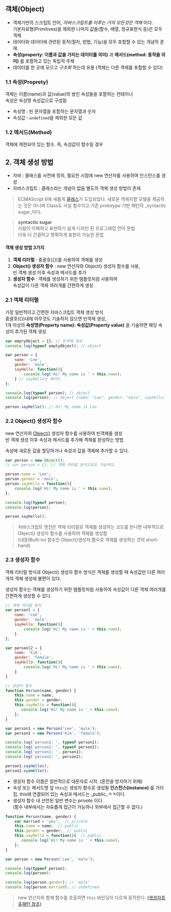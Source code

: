## 객체(Object)

* 객체기반의 스크립트 언어, _자바스크립트를 이루는 거의 모든것은 객체_ 이다.  
기본자료형(Primitives)을 제외한 나머지 값들(함수, 배열, 정규표현식 등)은 모두 객체
* 데이터와 데이터에 관련된 동작(절차, 방법, 기능)을 모두 포함할 수 있는 개념적 존재.
* **속성(property: 이름과 값을 가지는 데이터를 의미)** 과 **메서드(method: 동작을 의미)** 를 포함하고 있는 독립적 주체
* 데이터를 한 곳에 모으고 _구조화_ 하는데 유용 (객체는 다른 객체를 포함할 수 있다)

### 1.1 속성(Proprety)

객체는 이름(name)과 값(value)의 쌍인 속성들을 포함하는 컨테이너  
속성은 속성명 속성값으로 구성됨

* 속성명 : 빈 문자열을 포함하는 문자열과 숫자
* 속성값 : `undefined`을 제외한 모든 값

### 1.2 메서드(Method)

객체에 제한되어 있는 함수. 즉, 속성값이 함수일 경우

## 2. 객체 생성 방법

* 자바 : 클래스를 사전에 정의, 필요한 시점에 new 연산자를 사용하여 인스턴스를 생성
* 자바스크립트 : 클래스라는 개념이 없음 별도의 객체 생성 방법이 존재

> ECMAScript 6에 새롭게 [클래스](http://poiemaweb.com/es6-class)가 도입되었다. 새로운 객체지향 모델을 제공하는 것은 아니며 Class도 사실 함수이고 기존 _prototype_ 기반 패턴의 _syntactic sugar_이다.

> **syntactic sugar**  
사람이 이해하고 표현하기 쉽게 디자인 된 프로그래밍 언어 문법  
더욱 더 간결하고 명확하게 표현이 가능한 문법

#### 객체 생성 방법 3가지

1. **객체 리터럴** : 중괄호({})를 사용하여 객체를 생성
2. **Object() 생성자 함수** : new 연산자와 Object() 생성자 함수를 사용,  
 빈 객체 생성 이후 속성과 메서드를 추가
3. **생성자 함수** : 객체를 생성하기 위한 템플릿처럼 사용하여  
 속성값이 다른 객체 여러개를 간편하게 생성

### 2.1 객체 리터럴

가장 일반적이고 간편한 자바스크립트 객체 생성 방식  
중괄호({})내에 아무것도 기술하지 않으면 빈객체 생성,   
1개 이상의 **속성명(Property name): 속성값(Property value)** 을 기술하면 해당 속성이 추가된 객체 생성

```javascript
var empryObject = {}; // 빈객체 생성
console.log(typeof emptyObject); // object

var person = {
    name: 'Lee',
    gender: 'male',
    sayHello: function(){
        console.log('Hi! My name is ' + this.name);
    } // sayHello는 메서드
};

console.log(typeof person); // object
console.log(person); // Object {name: "Lee", gender: "male", sayHello: function}

person.sayHello(); // Hi! My name is Lee
```

### 2.2 Object() 생성자 함수

new 연산자와 [Object()](http://poiemaweb.com/js-standard-built-in-objects#object) 생성자 함수를 사용하여 빈객체를 생성  
빈 객체 생성 이후 속성과 메서드를 추가해 객체를 완성하는 방법

속성에 새로운 값을 할당하거나 속성과 값을 객체에 추가할 수 있다.

```javascript
var person = new Object();
// var person = {}; // 객체 리터럴 방식으로도 가능하다.

person.name = 'Lee';
person.gender = 'male';
person.sayHello = function(){
    console.log('Hi! My name is ' + this.name);
};

console.log(typeof person);
console.log(person);

person.sayHello();
```

> 자바스크립트 엔진은 객체 리터럴로 객체를 생성하는 코드를 만나면 내부적으로 Object() 생성자 함수를 사용하여 객체를 생성함  
(내장(Built-in) 함수인 Object()생성자 함수로 객체를 생성하는 것의 short-hand) 

### 2.3 생성자 함수

객체 리터럴 방식과 Object() 생성자 함수 방식은 객체를 생성할 때 속성값만 다른 여러개의 객체 생성에 불편이 있다.

생성자 함수는 객체를 생성하기 위한 템플릿처럼 사용하여 속성값이 다른 객체 여러개를 간편하게 생성할 수 있다.

```javascript
// 객체 리터럴 방식
var personl = {
    name: 'Lee',
    gender: 'male',
    sayHello: function(){
        console.log('Hi! My name is ' + this.name);
    }
};

var personl2 = {
    name: 'Kim',
    gender: 'female',
    sayHello: function(){
        console.log('Hi! My name is ' + this.name);
    }
}
```

```javascript
// 생성자 함수
function Person(name, gender) {
    this.name = name;
    this.gender = gender;
    this.sayHello = function(){
       console.log('Hi! My name is ' + this.name);
    };
}

var person1 = new Person('Lee', 'male');
var person2 = new Person('Kim', 'female');

console.log('person1: ', typeof person1);
console.log('person2: ', typeof person2);
console.log('person1: ', person1);
console.log('person2: ', person2);

person1.sayHello();
person2.syaHello();
```

* 생성자 함수 이름은 일반적으로 대문자로 시작. (혼란을 방지하기 위해)
* 속성 또는 메서드명 앞 `this`는 생성자 함수로 생성될 **인스턴스(instance)** 를 가리킴, this에 연결되어 있는 속성과 메서드는 _public_ㅋㅋ이다.
* 생성자 함수 내 선언된 일반 변수는 _private_ 이다.  
(함수 내부에서는 자유롭게 접근이 가능하나 외부에서 접근할 수 없다.)

```javascript
function Person(name, gender) {
    var married = 'yes';  // private
    this.name = name;  // public
    this.gender = gender;  // public
    this.sayHello = function(){  // public 
       console.log('Hi! My name is ' + this.name);
    };
}

var person = new Person('Lee', 'male');

console.log(typeof person);
console.log(person);

console.log(person.gender); // 'male'
console.log(person.married); // undefined
```

> new 연산자와 함께 함수를 호출하면 `this` 바인딩이 다르게 동작한다. [(생성자호출패턴 참조)](http://poiemaweb.com/js-this#constructor-invocation-pattern)